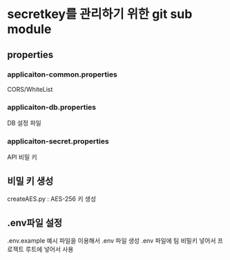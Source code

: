 # secretkey를 관리하기 위한 git sub module

## properties

### applicaiton-common.properties

CORS/WhiteList

### applicaiton-db.properties

DB 설정 파일

### applicaiton-secret.properties

API 비밀 키

## 비밀 키 생성

createAES.py : AES-256 키 생성

## .env파일 설정

.env.example 예시 파일을 이용해서 .env 파일 생성
.env 파일에 팀 비밀키 넣어서 프로젝트 루트에 넣어서 사용
